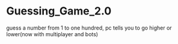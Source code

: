 # Guessing_Game_2.0
guess a number from 1 to one hundred, pc tells you to go higher or lower(now with multiplayer and bots)
